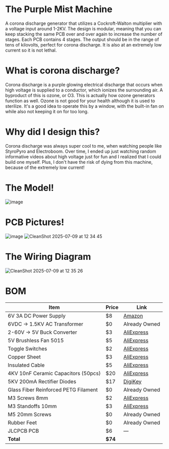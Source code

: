 # The Purple Mist Machine
A corona discharge generator that utilizes a Cockroft-Walton multiplier with a voltage input around 1-2KV. The design is modular, meaning that you can keep stacking the same PCB over and over again to increase the number of stages. Each PCB contains 4 stages. The output should be in the range of tens of kilovolts, perfect for corona discharge. It is also at an extremely low current so it is not lethal.

# What is corona discharge?
Corona discharge is a purple glowing electrical discharge that occurs when high voltage is supplied to a conductor, which ionizes the surrounding air. A byproduct of this is ozone, or O3. This is actually how ozone generators function as well. Ozone is not good for your health although it is used to sterilize. It's a good idea to operate this by a window, with the built-in fan on while also not keeping it on for too long.

# Why did I design this?
Corona discharge was always super cool to me, when watching people like StyroPyro and Electroboom. Over time, I ended up just watching random informative videos about high voltage just for fun and I realized that I could build one myself. Plus, I don't have the risk of dying from this machine, because of the extremely low current! 

# The Model!
![image](https://github.com/user-attachments/assets/9f3bd439-8dbb-49a2-9fb6-765e33091b0e)

# PCB Pictures!
![image](https://github.com/user-attachments/assets/d217783d-b4d6-4328-bf17-4858f0eb2daa)
![CleanShot 2025-07-09 at 12 34 45](https://github.com/user-attachments/assets/6178da21-5217-4643-8de0-f105696a82fa)


# The Wiring Diagram
![CleanShot 2025-07-09 at 12 35 26](https://github.com/user-attachments/assets/edb75a9a-a3f3-49fa-8b64-cb7f406cc633)

# BOM

| Item                                      | Price | Link                                                                                  |
|-------------------------------------------|-------|----------------------------------------------------------------------------------------|
| 6V 3A DC Power Supply                     | $8    | [Amazon](https://www.amazon.com/6V-Power-Supply-COOLM-Transformer/dp/B08BCBZ632)      |
| 6VDC -> 1.5KV AC Transformer              | $0    | Already Owned                                                                         |
| 2-60V -> 5V Buck Converter                | $3    | [AliExpress](https://www.aliexpress.us/item/3256806811379418.html)                    |
| 5V Brushless Fan 5015                     | $5    | [AliExpress](https://www.aliexpress.us/item/3256806120222119.html)                    |
| Toggle Switches                           | $2    | [AliExpress](https://www.aliexpress.us/item/2255800787248498.html)                    |
| Copper Sheet                              | $3    | [AliExpress](https://www.aliexpress.us/item/3256806729284159.html)                    |
| Insulated Cable                           | $5    | [AliExpress](https://www.aliexpress.us/item/3256806379805687.html)                    |
| 4KV 10nF Ceramic Capacitors (50pcs)       | $20   | [AliExpress](https://www.aliexpress.us/item/3256806874066306.html)                    |
| 5KV 200mA Rectifier Diodes                | $17   | [DigiKey](https://www.digikey.com/en/products/detail/good-ark-semiconductor/GSR5000/21073622) |
| Glass Fiber Reinforced PETG Filament     | $0    | Already Owned                                                                         |
| M3 Screws 8mm                             | $2    | [AliExpress](https://www.aliexpress.us/item/3256806983352954.html)                    |
| M3 Standoffs 10mm                         | $3    | [AliExpress](https://www.aliexpress.us/item/3256805275813321.html)                    |
| M5 20mm Screws                            | $0    | Already Owned                                                                         |
| Rubber Feet                               | $0    | Already Owned                                                                         |
| JLCPCB PCB                                | $6    | —                                                                                      |
| **Total**                                 | **$74** |                                                                                        |
